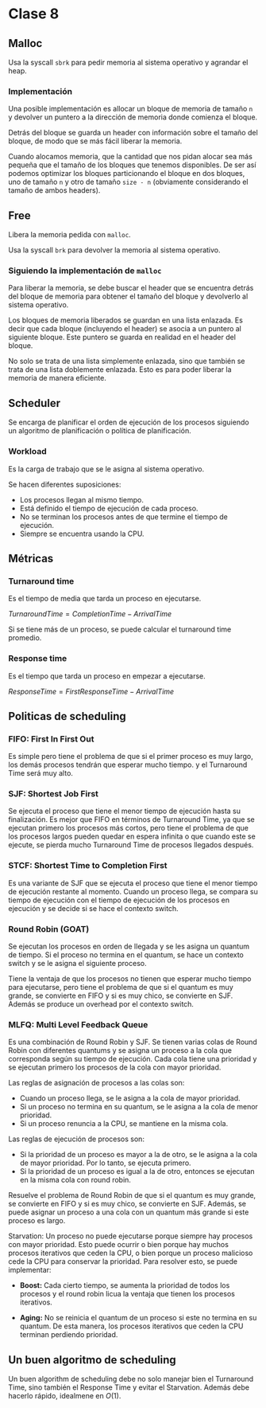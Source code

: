 # Clase 8

## Malloc

Usa la syscall `sbrk` para pedir memoria al sistema operativo y agrandar el heap.

### Implementación

Una posible implementación es allocar un bloque de memoria de tamaño `n` y devolver un puntero a la dirección de memoria donde comienza el bloque.

Detrás del bloque se guarda un header con información sobre el tamaño del bloque, de modo que se más fácil liberar la memoria.

Cuando alocamos memoria, que la cantidad que nos pidan alocar sea más pequeña que el tamaño de los bloques que tenemos disponibles. De ser así podemos optimizar los bloques particionando el bloque en dos bloques, uno de tamaño `n` y otro de tamaño `size - n` (obviamente considerando el tamaño de ambos headers).

## Free

Libera la memoria pedida con `malloc`.

Usa la syscall `brk` para devolver la memoria al sistema operativo.

### Siguiendo la implementación de `malloc`

Para liberar la memoria, se debe buscar el header que se encuentra detrás del bloque de memoria para obtener el tamaño del bloque y devolverlo al sistema operativo.

Los bloques de memoria liberados se guardan en una lista enlazada. Es decir que cada bloque (incluyendo el header) se asocia a un puntero al siguiente bloque. Este puntero se guarda en realidad en el header del bloque.

No solo se trata de una lista simplemente enlazada, sino que también se trata de una lista doblemente enlazada. Esto es para poder liberar la memoria de manera eficiente.

## Scheduler

Se encarga de planificar el orden de ejecución de los procesos siguiendo un algoritmo de planificación o política de planificación.

### Workload

Es la carga de trabajo que se le asigna al sistema operativo.

Se hacen diferentes suposiciones:

- Los procesos llegan al mismo tiempo.
- Está definido el tiempo de ejecución de cada proceso.
- No se terminan los procesos antes de que termine el tiempo de ejecución.
- Siempre se encuentra usando la CPU.

## Métricas

### Turnaround time

Es el tiempo de media que tarda un proceso en ejecutarse.

$Turnaround Time = Completion Time - Arrival Time$

Si se tiene más de un proceso, se puede calcular el turnaround time promedio.

### Response time

Es el tiempo que tarda un proceso en empezar a ejecutarse.

$Response Time = First Response Time - Arrival Time$

## Politicas de scheduling

### FIFO: First In First Out

Es simple pero tiene el problema de que si el primer proceso es muy largo, los demás procesos tendrán que esperar mucho tiempo. y el Turnaround Time será muy alto.

### SJF: Shortest Job First

Se ejecuta el proceso que tiene el menor tiempo de ejecución hasta su finalización.
Es mejor que FIFO en términos de Turnaround Time, ya que se ejecutan primero los procesos más cortos, pero tiene el problema de que los procesos largos pueden quedar en espera infinita o que cuando este se ejecute, se pierda mucho Turnaround Time de procesos llegados después.

### STCF: Shortest Time to Completion First

Es una variante de SJF que se ejecuta el proceso que tiene el menor tiempo de ejecución restante al momento. Cuando un proceso llega, se compara su tiempo de ejecución con el tiempo de ejecución de los procesos en ejecución y se decide si se hace el contexto switch.

### Round Robin (GOAT)

Se ejecutan los procesos en orden de llegada y se les asigna un quantum de tiempo. Si el proceso no termina en el quantum, se hace un contexto switch y se le asigna el siguiente proceso.

Tiene la ventaja de que los procesos no tienen que esperar mucho tiempo para ejecutarse, pero tiene el problema de que si el quantum es muy grande, se convierte en FIFO y si es muy chico, se convierte en SJF. Además se produce un overhead por el contexto switch.

### MLFQ: Multi Level Feedback Queue

Es una combinación de Round Robin y SJF. Se tienen varias colas de Round Robin con diferentes quantums y se asigna un proceso a la cola que corresponda según su tiempo de ejecución. Cada cola tiene una prioridad y se ejecutan primero los procesos de la cola con mayor prioridad.

Las reglas de asignación de procesos a las colas son:

- Cuando un proceso llega, se le asigna a la cola de mayor prioridad.
- Si un proceso no termina en su quantum, se le asigna a la cola de menor prioridad.
- Si un proceso renuncia a la CPU, se mantiene en la misma cola.

Las reglas de ejecución de procesos son:

- Si la prioridad de un proceso es mayor a la de otro, se le asigna a la cola de mayor prioridad. Por lo tanto, se ejecuta primero.
- Si la prioridad de un proceso es igual a la de otro, entonces se ejecutan en la misma cola con round robin.

Resuelve el problema de Round Robin de que si el quantum es muy grande, se convierte en FIFO y si es muy chico, se convierte en SJF. Además, se puede asignar un proceso a una cola con un quantum más grande si este proceso es largo.

Starvation: Un proceso no puede ejecutarse porque siempre hay procesos con mayor prioridad. Esto puede ocurrir o bien porque hay muchos procesos iterativos que ceden la CPU, o bien porque un proceso malicioso cede la CPU para conservar la prioridad. Para resolver esto, se puede implementar:

- **Boost:** Cada cierto tiempo, se aumenta la prioridad de todos los procesos y el round robin licua la ventaja que tienen los procesos iterativos.

- **Aging:** No se reinicia el quantum de un proceso si este no termina en su quantum. De esta manera, los procesos iterativos que ceden la CPU terminan perdiendo prioridad.

## Un buen algoritmo de scheduling

Un buen algorithm de scheduling debe no solo manejar bien el Turnaround Time, sino también el Response Time y evitar el Starvation. Además debe hacerlo rápido, idealmene en $O(1)$.

